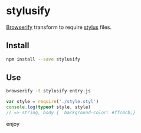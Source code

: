 # stylusify

[Browserify](http://browserify.org/) transform to require [stylus](http://learnboost.github.io/stylus/) files.

## Install

```sh
npm install --save stylusify
```

## Use

```sh
browserify -t stylusify entry.js
```

```js
var style = require('./style.styl')
console.log(typeof style, style)
// => string, body {  background-color: #ffc0cb;} 
```

enjoy
